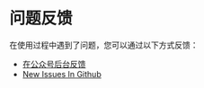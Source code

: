 # 问题反馈

在使用过程中遇到了问题，您可以通过以下方式反馈：

- [在公众号后台反馈](/about/about#关注作者)
- [New Issues In Github](https://github.com/zchengo/crm/issues)